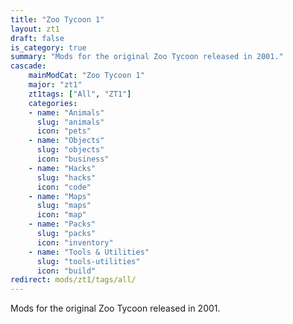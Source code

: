 ```yaml
---
title: "Zoo Tycoon 1"
layout: zt1
draft: false
is_category: true
summary: "Mods for the original Zoo Tycoon released in 2001."
cascade:
    mainModCat: "Zoo Tycoon 1"
    major: "zt1"
    zt1tags: ["All", "ZT1"]
    categories:
    - name: "Animals"
      slug: "animals"
      icon: "pets"
    - name: "Objects"
      slug: "objects"
      icon: "business"
    - name: "Hacks"
      slug: "hacks"
      icon: "code"
    - name: "Maps"
      slug: "maps"
      icon: "map"
    - name: "Packs"
      slug: "packs"
      icon: "inventory"
    - name: "Tools & Utilities"
      slug: "tools-utilities"
      icon: "build"
redirect: mods/zt1/tags/all/
---
```


Mods for the original Zoo Tycoon released in 2001.
